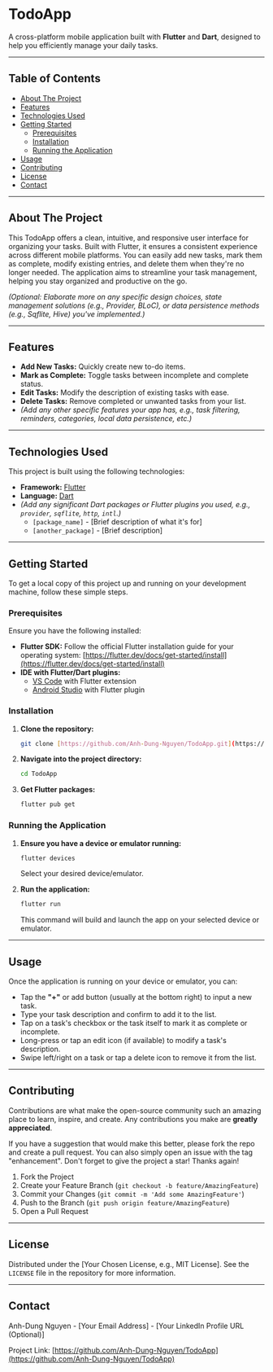 # TodoApp

A cross-platform mobile application built with **Flutter** and **Dart**, designed to help you efficiently manage your daily tasks.

---

## Table of Contents

-   [About The Project](#about-the-project)
-   [Features](#features)
-   [Technologies Used](#technologies-used)
-   [Getting Started](#getting-started)
    -   [Prerequisites](#prerequisites)
    -   [Installation](#installation)
    -   [Running the Application](#running-the-application)
-   [Usage](#usage)
-   [Contributing](#contributing)
-   [License](#license)
-   [Contact](#contact)

---

## About The Project

This TodoApp offers a clean, intuitive, and responsive user interface for organizing your tasks. Built with Flutter, it ensures a consistent experience across different mobile platforms. You can easily add new tasks, mark them as complete, modify existing entries, and delete them when they're no longer needed. The application aims to streamline your task management, helping you stay organized and productive on the go.

*(Optional: Elaborate more on any specific design choices, state management solutions (e.g., Provider, BLoC), or data persistence methods (e.g., Sqflite, Hive) you've implemented.)*

---

## Features

* **Add New Tasks:** Quickly create new to-do items.
* **Mark as Complete:** Toggle tasks between incomplete and complete status.
* **Edit Tasks:** Modify the description of existing tasks with ease.
* **Delete Tasks:** Remove completed or unwanted tasks from your list.
* *(Add any other specific features your app has, e.g., task filtering, reminders, categories, local data persistence, etc.)*

---

## Technologies Used

This project is built using the following technologies:

* **Framework:** [Flutter](https://flutter.dev/)
* **Language:** [Dart](https://dart.dev/)
* *(Add any significant Dart packages or Flutter plugins you used, e.g., `provider`, `sqflite`, `http`, `intl`.)*
    * `[package_name]` - [Brief description of what it's for]
    * `[another_package]` - [Brief description]

---

## Getting Started

To get a local copy of this project up and running on your development machine, follow these simple steps.

### Prerequisites

Ensure you have the following installed:

* **Flutter SDK:** Follow the official Flutter installation guide for your operating system: [https://flutter.dev/docs/get-started/install](https://flutter.dev/docs/get-started/install)
* **IDE with Flutter/Dart plugins:**
    * [VS Code](https://code.visualstudio.com/) with Flutter extension
    * [Android Studio](https://developer.android.com/studio) with Flutter plugin

### Installation

1.  **Clone the repository:**
    ```bash
    git clone [https://github.com/Anh-Dung-Nguyen/TodoApp.git](https://github.com/Anh-Dung-Nguyen/TodoApp.git)
    ```
2.  **Navigate into the project directory:**
    ```bash
    cd TodoApp
    ```
3.  **Get Flutter packages:**
    ```bash
    flutter pub get
    ```

### Running the Application

1.  **Ensure you have a device or emulator running:**
    ```bash
    flutter devices
    ```
    Select your desired device/emulator.

2.  **Run the application:**
    ```bash
    flutter run
    ```
    This command will build and launch the app on your selected device or emulator.

---

## Usage

Once the application is running on your device or emulator, you can:

* Tap the **"+"** or add button (usually at the bottom right) to input a new task.
* Type your task description and confirm to add it to the list.
* Tap on a task's checkbox or the task itself to mark it as complete or incomplete.
* Long-press or tap an edit icon (if available) to modify a task's description.
* Swipe left/right on a task or tap a delete icon to remove it from the list.

---

## Contributing

Contributions are what make the open-source community such an amazing place to learn, inspire, and create. Any contributions you make are **greatly appreciated**.

If you have a suggestion that would make this better, please fork the repo and create a pull request. You can also simply open an issue with the tag "enhancement". Don't forget to give the project a star! Thanks again!

1.  Fork the Project
2.  Create your Feature Branch (`git checkout -b feature/AmazingFeature`)
3.  Commit your Changes (`git commit -m 'Add some AmazingFeature'`)
4.  Push to the Branch (`git push origin feature/AmazingFeature`)
5.  Open a Pull Request

---

## License

Distributed under the [Your Chosen License, e.g., MIT License]. See the `LICENSE` file in the repository for more information.

---

## Contact

Anh-Dung Nguyen - [Your Email Address] - [Your LinkedIn Profile URL (Optional)]

Project Link: [https://github.com/Anh-Dung-Nguyen/TodoApp](https://github.com/Anh-Dung-Nguyen/TodoApp)
